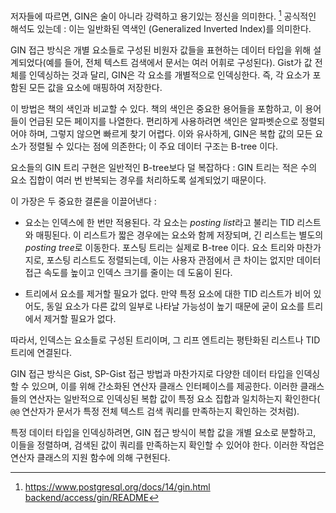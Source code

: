 

저자들에 따르면, GIN은  술이 아니라 강력하고 용기있는 정신을 의미한다. [^1]
공식적인 해석도 있는데 : 이는 일반화된 역색인 (Generalized Inverted Index)를 의미한다.

GIN 접근 방식은 개별 요소들로 구성된 비원자 값들을 표현하는 데이터 타입을 위해 설계되었다(예를 들어, 전체 텍스트 검색에서 문서는 여러 어휘로 구성된다). 
Gist가 값 전체를 인덱싱하는 것과  달리, GIN은 각 요소를 개별적으로 인덱싱한다.
즉, 각 요소가 포함된 모든 값을 요소에 매핑하여 저장한다.

이 방법은 책의 색인과 비교할 수 있다. 책의 색인은 중요한 용어들을 포함하고, 이 용어들이 언급된 모든 페이지를 나열한다.
편리하게 사용하려면 색인은 알파벳순으로 정렬되어야 하며, 그렇지 않으면 빠르게 찾기 어렵다.
이와 유사하게, GIN은 복합 값의 모든 요소가 정렬될 수 있다는 점에 의존한다; 이 주요 데이터 구조는 B-tree 이다.

요소들의 GIN 트리 구현은 일반적인 B-tree보다 덜 복잡하다 : GIN 트리는 적은 수의 요소 집합이 여러 번 반복되는 경우를 처리하도록 설계되었기 때문이다.

이 가장은 두 중요한 결론을 이끌어낸다 :
- 요소는 인덱스에 한 번만 적용된다.
각 요소는 *posting list*라고 불리는 TID 리스트와 매핑된다. 이 리스트가 짧은 경우에는 요소와 함께 저장되며, 긴 리스트는 별도의 *posting tree*로 이동한다. 포스팅 트리는 실제로 B-tree 이다. 요소 트리와 마찬가지로, 포스팅 리스트도 정렬되는데, 이는 사용자 관점에서 큰 차이는 없지만 데이터 접근 속도를 높이고 인덱스 크기를 줄이는 데 도움이 된다.

- 트리에서 요소를 제거할 필요가 없다.
만약 특정 요소에 대한 TID 리스트가 비어 있어도, 동일 요소가 다른 값의 일부로 나타날 가능성이 높기 때문에 굳이 요소를 트리에서 제거할 필요가 없다.

따라서, 인덱스는 요소들로 구성된 트리이며, 그 리프 엔트리는 평탄화된 리스트나 TID 트리에 연결된다.

GIN 접근 방식은 Gist, SP-Gist 접근 방법과 마찬가지로 다양한 데이터 타입을 인덱싱할 수 있으며, 이를 위해 간소화된 연산자 클래스 인터페이스를 제공한다.
이러한 클래스들의 연산자는 일반적으로 인덱싱된 복합 값이 특정 요소 집합과 일치하는지 확인한다( `@@` 연산자가 문서가 특정 전체 텍스트 검색 쿼리를 만족하는지 확인하는 것처럼).

특정 데이터 타입을 인덱싱하려면, GIN 접근 방식이 복합 값을 개별 요소로 분할하고, 이들을 정렬하며, 검색된 값이 쿼리를 만족하는지 확인할 수 있어야 한다. 이러한 작업은 연산자 클래스의 지원 함수에 의해 구현된다.





[^1]:https://www.postgresql.org/docs/14/gin.html
[backend/access/gin/README](https://git.postgresql.org/gitweb/?p=postgresql.git;a=blob;f=src/backend/access/gin/README;hb=REL_14_STABLE)